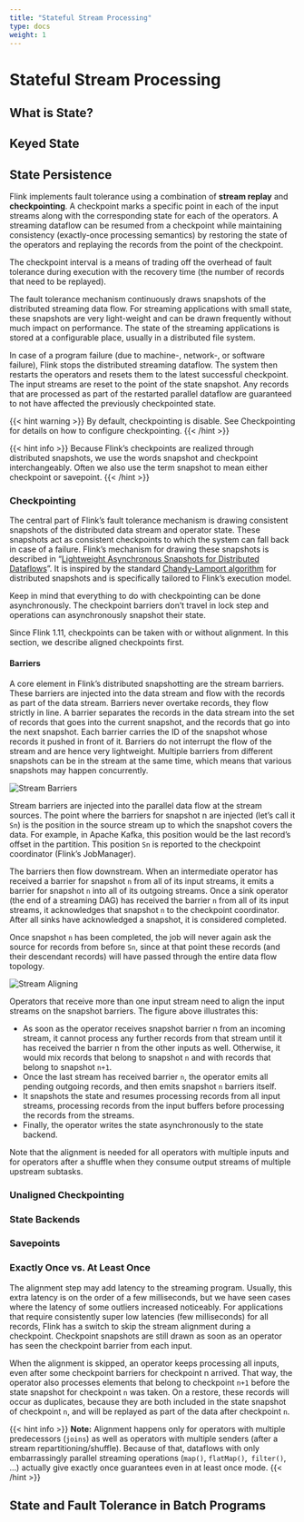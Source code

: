 ```yaml
---
title: "Stateful Stream Processing"
type: docs
weight: 1
---
```

<!--
Licensed to the Apache Software Foundation (ASF) under one
or more contributor license agreements.  See the NOTICE file
distributed with this work for additional information
regarding copyright ownership.  The ASF licenses this file
to you under the Apache License, Version 2.0 (the
"License"); you may not use this file except in compliance
with the License.  You may obtain a copy of the License at

  http://www.apache.org/licenses/LICENSE-2.0

Unless required by applicable law or agreed to in writing,
software distributed under the License is distributed on an
"AS IS" BASIS, WITHOUT WARRANTIES OR CONDITIONS OF ANY
KIND, either express or implied.  See the License for the
specific language governing permissions and limitations
under the License.
-->

# Stateful Stream Processing

## What is State?

## Keyed State

## State Persistence

Flink implements fault tolerance using a combination of **stream replay** and **checkpointing**.
A checkpoint marks a specific point in each of the input streams along with the corresponding state for each of the operators.
A streaming dataflow can be resumed from a checkpoint while maintaining consistency (exactly-once processing semantics) by restoring the state of the operators and replaying the records from the point of the checkpoint.

The checkpoint interval is a means of trading off the overhead of fault tolerance during execution with the recovery time (the number of records that need to be replayed).

The fault tolerance mechanism continuously draws snapshots of the distributed streaming data flow.
For streaming applications with small state, these snapshots are very light-weight and can be drawn frequently without much impact on performance.
The state of the streaming applications is stored at a configurable place, usually in a distributed file system.

In case of a program failure (due to machine-, network-, or software failure), Flink stops the distributed streaming dataflow.
The system then restarts the operators and resets them to the latest successful checkpoint.
The input streams are reset to the point of the state snapshot.
Any records that are processed as part of the restarted parallel dataflow are guaranteed to not have affected the previously checkpointed state.

{{< hint warning >}}
By default, checkpointing is disable. See Checkpointing for details on how to configure checkpointing.
{{< /hint >}}

{{< hint info >}}
Because Flink’s checkpoints are realized through distributed snapshots, we use the words snapshot and checkpoint interchangeably. Often we also use the term snapshot to mean either checkpoint or savepoint.
{{< /hint >}}

### Checkpointing

The central part of Flink’s fault tolerance mechanism is drawing consistent snapshots of the distributed data stream and operator state.
These snapshots act as consistent checkpoints to which the system can fall back in case of a failure.
Flink’s mechanism for drawing these snapshots is described in “[Lightweight Asynchronous Snapshots for Distributed Dataflows](http://arxiv.org/abs/1506.08603)”.
It is inspired by the standard [Chandy-Lamport algorithm](http://research.microsoft.com/en-us/um/people/lamport/pubs/chandy.pdf) for distributed snapshots and is specifically tailored to Flink’s execution model.

Keep in mind that everything to do with checkpointing can be done asynchronously.
The checkpoint barriers don’t travel in lock step and operations can asynchronously snapshot their state.

Since Flink 1.11, checkpoints can be taken with or without alignment.
In this section, we describe aligned checkpoints first.

#### Barriers

A core element in Flink’s distributed snapshotting are the stream barriers.
These barriers are injected into the data stream and flow with the records as part of the data stream. Barriers never overtake records, they flow strictly in line.
A barrier separates the records in the data stream into the set of records that goes into the current snapshot, and the records that go into the next snapshot.
Each barrier carries the ID of the snapshot whose records it pushed in front of it.
Barriers do not interrupt the flow of the stream and are hence very lightweight.
Multiple barriers from different snapshots can be in the stream at the same time, which means that various snapshots may happen concurrently.

![Stream Barriers](/fig/concepts/stream_barriers.svg)

Stream barriers are injected into the parallel data flow at the stream sources.
The point where the barriers for snapshot n are injected (let’s call it `Sn`) is the position in the source stream up to which the snapshot covers the data. 
For example, in Apache Kafka, this position would be the last record’s offset in the partition.
This position `Sn` is reported to the checkpoint coordinator (Flink’s JobManager).

The barriers then flow downstream. 
When an intermediate operator has received a barrier for snapshot `n` from all of its input streams, it emits a barrier for snapshot `n` into all of its outgoing streams.
Once a sink operator (the end of a streaming DAG) has received the barrier `n` from all of its input streams, it acknowledges that snapshot `n` to the checkpoint coordinator.
After all sinks have acknowledged a snapshot, it is considered completed.

Once snapshot `n` has been completed, the job will never again ask the source for records from before `Sn`, since at that point these records (and their descendant records) will have passed through the entire data flow topology.

![Stream Aligning](/fig/concepts/stream_aligning.svg)

Operators that receive more than one input stream need to align the input streams on the snapshot barriers. The figure above illustrates this:

* As soon as the operator receives snapshot barrier n from an incoming stream, it cannot process any further records from that stream until it has received the barrier n from the other inputs as well. Otherwise, it would mix records that belong to snapshot `n` and with records that belong to snapshot `n+1`.
* Once the last stream has received barrier `n`, the operator emits all pending outgoing records, and then emits snapshot `n` barriers itself.
* It snapshots the state and resumes processing records from all input streams, processing records from the input buffers before processing the records from the streams.
* Finally, the operator writes the state asynchronously to the state backend.

Note that the alignment is needed for all operators with multiple inputs and for operators after a shuffle when they consume output streams of multiple upstream subtasks.

### Unaligned Checkpointing

### State Backends

### Savepoints

### Exactly Once vs. At Least Once

The alignment step may add latency to the streaming program.
Usually, this extra latency is on the order of a few milliseconds, but we have seen cases where the latency of some outliers increased noticeably.
For applications that require consistently super low latencies (few milliseconds) for all records, Flink has a switch to skip the stream alignment during a checkpoint.
Checkpoint snapshots are still drawn as soon as an operator has seen the checkpoint barrier from each input.

When the alignment is skipped, an operator keeps processing all inputs, even after some checkpoint barriers for checkpoint n arrived.
That way, the operator also processes elements that belong to checkpoint `n+1` before the state snapshot for checkpoint `n` was taken.
On a restore, these records will occur as duplicates, because they are both included in the state snapshot of checkpoint `n`, and will be replayed as part of the data after checkpoint `n`.

{{< hint info >}}
**Note:** Alignment happens only for operators with multiple predecessors (`joins`) as well as operators with multiple senders (after a stream repartitioning/shuffle). Because of that, dataflows with only embarrassingly parallel streaming operations (`map()`, `flatMap()`,` filter()`, …) actually give exactly once guarantees even in at least once mode.
{{< /hint >}}

## State and Fault Tolerance in Batch Programs